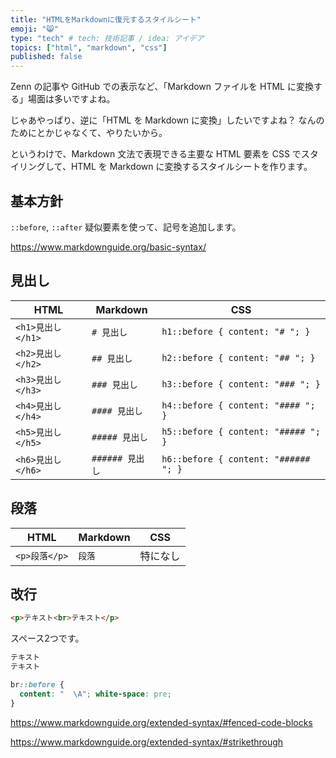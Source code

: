 ```yaml
---
title: "HTMLをMarkdownに復元するスタイルシート"
emoji: "😸"
type: "tech" # tech: 技術記事 / idea: アイデア
topics: ["html", "markdown", "css"]
published: false
---
```


Zenn の記事や GitHub での表示など、「Markdown ファイルを HTML に変換する」場面は多いですよね。

じゃあやっぱり、逆に「HTML を Markdown に変換」したいですよね？
なんのためにとかじゃなくて、やりたいから。

というわけで、Markdown 文法で表現できる主要な HTML 要素を CSS でスタイリングして、HTML を Markdown に変換するスタイルシートを作ります。


## 基本方針

`::before`, `::after` 疑似要素を使って、記号を追加します。


https://www.markdownguide.org/basic-syntax/

## 見出し

| HTML | Markdown | CSS |
| --- | --- | --- |
| `<h1>見出し</h1>` | `# 見出し` | `h1::before { content: "# "; }` |
| `<h2>見出し</h2>` | `## 見出し` | `h2::before { content: "## "; }` |
| `<h3>見出し</h3>` | `### 見出し` | `h3::before { content: "### "; }` |
| `<h4>見出し</h4>` | `#### 見出し` | `h4::before { content: "#### "; }` |
| `<h5>見出し</h5>` | `##### 見出し` | `h5::before { content: "##### "; }` |
| `<h6>見出し</h6>` | `###### 見出し` | `h6::before { content: "###### "; }` |


## 段落

| HTML | Markdown | CSS |
| --- | --- | --- |
| `<p>段落</p>` | `段落` | 特になし |

## 改行

```html
<p>テキスト<br>テキスト</p>
```

スペース2つです。

```md
テキスト  
テキスト
```

```css
br::before { 
  content: "  \A"; white-space: pre;
}
```

https://www.markdownguide.org/extended-syntax/#fenced-code-blocks

https://www.markdownguide.org/extended-syntax/#strikethrough

